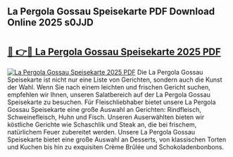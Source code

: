 ## La Pergola Gossau Speisekarte PDF Download Online 2025 s0JJD

# <h2><a href="http://gc5qa66.nevu.top/?p=La+Pergola+Gossau+Speisekarte">🔗 👉🔴 La Pergola Gossau Speisekarte 2025 PDF</a></h2>

[![La Pergola Gossau Speisekarte 2025 PDF](https://i.imgur.com/dBaPXMq.png)](http://gc5qa66.nevu.top/?p=La+Pergola+Gossau+Speisekarte)
Die La Pergola Gossau Speisekarte ist nicht nur eine Liste von Gerichten, sondern auch die Kunst der Wahl. Wenn Sie nach einem leichten und frischen Gericht suchen, empfehlen wir Ihnen, unseren Salatbereich auf der La Pergola Gossau Speisekarte zu besuchen. Für Fleischliebhaber bietet unsere La Pergola Gossau Speisekarte eine große Auswahl an Gerichten: Rindfleisch, Schweinefleisch, Huhn und Fisch. Unseren Auserwählten bieten wir köstliche Gerichte wie Schaschlik und Steak an, die bei frischem, natürlichem Feuer zubereitet werden. Unsere La Pergola Gossau Speisekarte bietet eine große Auswahl an Desserts, von klassischen Torten und Kuchen bis hin zu exquisiten Crème Brûlée und Schokoladenbonbons.
